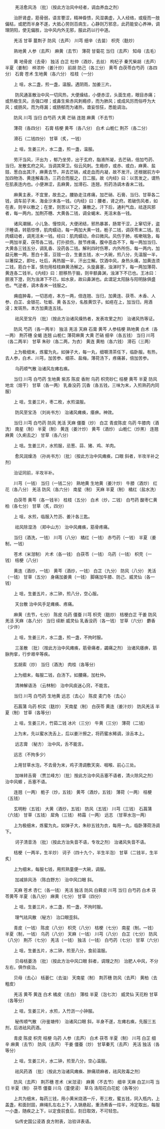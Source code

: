 <!-- { "loadSidebar": true } -->
　　 羌活愈风汤 〔批〕（按此方治风中经者，调血养血之剂）

　　治肝肾虚，筋骨弱，语言謇涩，精神昏愦，风湿袭虚，入人经络，或瘦而一肢偏枯，或肥而半身不遂，大抵心劳则百病生，心静则万邪息，此药能安心养神，调理阴阳，使无偏胜，治中风内外无邪，服此药以行中道。

　　羌活 甘草 蔓荆子 防风（去芦） 川芎 细辛（去苗） 枳壳（麸炒）

　　熟地黄 人参（去芦） 麻黄（去节） 薄荷 甘菊花 当归（去芦） 知母（去毛）

　　黄 地骨皮（去骨） 独活 白芷 杜仲（酒炒，去丝） 枸杞子 秦艽柴胡（去芦） 半夏（姜制） 梓浓朴（姜汁炒） 前胡 防己（各三分） 黄芩 白茯苓白芍药（各四分） 石膏 苍术 生地黄（各六分） 桂枝（一分）

　　上 咀，水二盏，煎一盏，温服。遇阴雨，加姜三片。

　　 防风通圣散治中风一切风热，大便燥结，小便赤涩，头面生疮，眼目赤痛；或热极生风，舌强口噤；或鼻生紫赤风刺瘾疹，而为肺风；或成风厉而俗呼为大风；或肠风，而为痔漏；或肠郁而为诸热，谵妄惊狂，悉能调治。

　　防风 川芎 当归 白芍药 大黄 芒硝 连翘 麻黄（不去节）

　　薄荷（各四分） 石膏 桔梗 黄芩（各八分） 白术 山栀仁 荆芥（各二分）

　　滑石（二钱四分） 甘草（炙，一钱）

　　上 咀，生姜三片，水二盏，煎一盏，温服。

　　劳汗当风，汗出为 ，郁乃坐劳，出于玄府，脂液所凝，去芒硝，倍加芍药、当归，发散玄府之风，当调其荣卫。俗云风刺。生瘾疹，或赤、或白，麻黄、盐豉、葱白出其汗，麻黄去节，并去芒硝，咸走血而内凝，故不发汗。还根据前方中加四物汤、黄连解毒汤，三药合而服之，日二服。故《内经》曰：以苦发之，谓热在肌表连内也。小便淋涩，去麻黄，加滑石、连翘，煎药汤调木香末二钱。

　　麻黄主表，不宜里，故去之。腰胁走注疼痛，加芒硝、石膏、当归、甘草各二钱，调车前子末、海金沙末各一钱。《内经》曰：腰者，肾之府。若破伤风者，如在表，则辛以散之；在里，则苦以下之，兼散之。汗下后，通利气血，祛逐风邪者，每一两内，加荆芥穗、大黄各二钱，调全蝎末、羌活末各一钱。

　　诸风潮搦，小儿急、慢惊风，大便闭结，邪热暴甚，肠胃干涩，上窜切牙，盗汗睡语，转筋惊悸，肌肉蠕动，每一两加大黄一钱，栀子二钱，调茯苓末二钱。肌肉蠕动者，调羌活末一钱。经曰：肌肉蠕动，命曰微风。风伤于肺，咳嗽喘急，每一两加半夏、茯苓各二钱。打扑损伤，肢节疼痛，腹中恶血不下，每一两加当归、大黄各三钱五分，调乳香、没药各二钱。解利四时伤寒，内外所伤，每一两内，加益元散一两，葱白十茎，豆豉一合，生姜五钱，水一大碗，煎八分，先温服一半，以箸探之，即吐，吐后，再热服一半，汗出立解。饮酒中风，身热头痛，加黄连须二钱，筋白十茎，慎勿用桂枝麻黄汤解之。头旋鼻塞，浊涕时下，每一两加薄荷、黄连各二钱半。《内经》曰：胆移热于脑，则辛额鼻渊，浊涕下不已也。王冰曰：胆液下澄，则为浊涕下不已，如水泉，故曰鼻渊也。此谓足太阳脉与阳明脉俱盛也。气逆者，调木香末一钱服之。

　　痈疽肿毒，一切恶疮，本方一两，倍连翘、当归，加黄连、茯苓、木香、人参、白芷、金银花、牡蛎、黄 各五分，名胜黄饮子。如疮在上，加当归，用酒浸；发斑热，本方加黄连五钱。

　　 祛风至宝丹 〔批〕（按此方治诸风燥热者，发表攻里之剂） 治诸风热等证。

　　防风 芍药（各一两半） 独活 羌活 天麻 石膏 黄芩 人参桔梗 熟地黄 白术（各一两） 荆芥穗 全蝎 连翘 山栀仁 薄荷麻黄 大黄 芒硝 细辛（各五钱） 当归 川芎（各二两半） 甘草 朱砂（各二两，为衣） 黄连 黄柏（各六钱） 滑石（三两）

　　上为极细末，炼蜜为丸，如弹子大，每一丸，细嚼清茶任下，临卧服。有热，去人参，白术、川芎，加苦参、细茶、盐梅，薄荷汤下，疼痛甚，倍加苦参。

　　 乌药顺气散  治诸风左瘫右痪。

　　当归 川芎 白芍药 生地黄 紫苏 陈皮 香附 乌药 枳壳砂仁 桔梗 黄芩 半夏 防风 地龙（焙干） 甘草（各一两） 乳香没药 沉香（各五钱，三味为末，入煎熟药内同服）

　　上 咀，生姜三片，枣二枚，水煎温服。

　　 防风至宝汤 （刘尚书方） 治诸风瘫痪，痿痹。神效。

　　当归 川芎 白芍药 防风 羌活 天麻 僵蚕（炒） 白芷 青皮陈皮 乌药 牛膝肉（酒洗） 南星（制） 半夏（制） 黄连（姜汁炒） 黄芩（酒炒） 山栀仁（炒黑） 连翘 麻黄（久痢去之） 甘草（各八分）

　　上 咀。生姜三片，水煎服，忌葱、蒜、猪、鸡、羊肉。

　　 愈风润燥汤 （孙尚书方）〔批〕（按此方治中风瘫痪，口眼 斜者，半攻半补之剂）

　　治证同前，半攻半补。

　　川芎（一钱） 当归（一钱二分） 熟地黄 生地黄（姜汁炒） 牛膝（酒炒） 红花（各八分） 羌活 防风（各六分） 南星（制） 天麻 半夏（制） 橘红（盐水洗）

　　白茯苓 黄芩（各一钱半） 桂枝（五分） 白术（炒，二钱） 白芍药 酸枣仁黄柏（各七分） 甘草（炙，四分）

　　上 咀，水煎，临服入竹沥、姜汁各三匙。

　　 祛风除湿汤 （郑中山方） 治中风瘫痪，筋骨疼痛。

　　当归（酒洗，一钱） 川芎（八分） 橘红（一钱） 赤芍药（一钱） 半夏（姜制，一钱）

　　苍术（米泔制） 片术（各一钱） 白茯苓（一钱） 乌药（一钱） 枳壳（一钱） 桔梗（八分）

　　黄连（酒炒，一钱） 黄芩（酒炒，一钱） 白芷（九分） 防风（八分） 羌活（一钱） 甘草（五分） 身痛加姜黄（一钱） 脚痛加牛膝、防己、威灵仙（各一钱）

　　上 咀，生姜五片，水二钟，煎八分，空心服。

　　 天台散  治中风手足瘫痪、疼痛。

　　麻黄（去节，七分） 陈皮 乌药 僵蚕 川芎 枳壳（麸炒） 桔梗白芷 干姜 防风 羌活 天麻（各八分） 当归 续断 威灵仙 乳香没药（各一钱） 甘草（六分） 麝香（少许）

　　上 咀，生姜三片，水二盏，煎一盏，不拘时服。

　　 三圣散 〔批〕（按此方治中风瘫痪，筋骨痛者，蠲痛之剂） 治诸风痿痹，筋脉拘挛，行步艰辛等疾。

　　玄胡索（炒） 当归（酒洗） 肉桂（各等分）

　　上为细末，每服二钱，白汤下。如腰痛，加杜仲。

　　 清神解语汤 （云林制） 治中风痰迷心窍，不能言。

　　当归 川芎 白芍药 生地黄 远志（去心） 陈皮 麦门冬（去心）

　　石菖蒲 乌药 枳实（麸炒） 天南星（制） 白茯苓 黄连（姜汁炒） 防风羌活 半夏（制） 甘草（各等分）

　　上 咀，生姜三片，竹茹二钱 冰片（三分） 牛黄（三分） 薄荷（二钱）

　　上为末，先以蜜水洗舌上，后以姜汁擦之，将药蜜水稀调，涂舌本上。

　　 远志膏 （秘方） 治中风，舌不能言。

　　远志（不拘多少）

　　上用甘草水泡，不去骨为末，鸡子清调敷天突、咽喉、前心三处。

　　 加味转舌膏 （贾兰峰方）〔批〕按此方治中风舌塞不语者，清火除风之剂） 治中风螈 ，舌塞不语。

　　连翘（一两） 栀子（炒，五钱） 黄芩（酒炒，五钱） 薄荷（一两） 桔梗（五钱）

　　玄明粉（五钱） 大黄（酒炒，五钱） 防风（五钱） 川芎（三钱） 石菖蒲（六钱） 甘草（五钱） 犀角（三钱） 柿霜（一两） 远志 （甘草水泡一两）

　　上为极细末，炼蜜为丸，如弹子大，朱砂五钱为衣，每用一丸，临卧薄荷汤调下。

　　 诃子清音汤 〔批〕（按此方治失音不语，专攻之剂） 治诸风失音不语。

　　桔梗（一两半，生半炒） 诃子（四十九个，半生半泡） 甘草（二钱半，生半炙）

　　上为细末，每服七钱，用煎熟童便一大碗，调服。

　　 加减排风汤 （陈白野方） 治中风口眼 斜。

　　天麻 苍术 杏仁（各一钱） 羌活 独活 防风 白藓皮 川芎 当归 白芍药 白术 茯苓黄芩 半夏（各八分） 麻黄（七分） 甘草（四分）

　　上 咀，生姜三片，水二盏，煎一盏，不拘时服。

　　 理气祛风散 （秘方） 治口眼歪斜。

　　青皮（一钱） 陈皮（八分） 枳壳（八分） 桔梗（七分） 南星（制，一钱） 半夏（制，一钱） 乌药（八分） 天麻（一钱） 川芎（八分） 白芷（七分） 防风（八分） 荆芥（七分） 羌活（一钱） 独活（一钱） 白芍药（七分） 甘草（六分）

　　上 咀，生姜五片，水二钟，煎至八分，食前温服。

　　 贝母栝蒌汤 〔批〕（按此方治中风口眼 斜者，调理之剂） 治肥人中风，不分左右，俱作痰治。

　　贝母（去心） 栝蒌仁（去油） 天南星（制） 荆芥穗 防风（去芦） 黄柏（去粗皮）

　　羌活 黄芩 黄连 白术 橘皮（去白） 薄桂 半夏（泡七次） 威灵仙 天花粉 甘草（各等分）

　　上 咀，生姜三片，水煎，入竹沥一小钟服。

　　 秘传顺气散 （孙鉴塘传） 治诸风口眼 斜，半身不遂，左瘫右痪，先服三五剂，后进祛风药酒。

　　青皮 陈皮 枳壳 桔梗 乌药 人参（去芦） 白术 茯苓 半夏（制） 川芎 白芷 细辛 麻黄（去节） 防风（去芦） 干姜 僵蚕（炒） 甘草秦艽（去芦） 羌活 独活（各等分）

　　上 咀，生姜三片，水二钟，煎至八分，空心温服。

　　 祛风药酒 〔批〕（按此方治诸风瘫痪、肿痛顽麻者，祛风败毒之剂）

　　防风（去芦） 荆芥穗 苍术（米泔浸） 麻黄（不去节） 细辛 天麻 白芷川芎 当归 半夏（制） 茯苓 僵蚕 川乌（童便浸） 草乌 洛阳花白花蛇（各等分）

　　上共为细末，每药三钱，用小黄米烧酒一斤，枣三枚，蜜五钱，同入瓶内，上盖盏，和面封固，麻绳扎左右上下，入锅悬起，重汤煮香一炷半，冷定取出，每服一小盏，随疾之上下，以定食前食后，刻日取效，不可轻忽。

　　 仙传史国公浸酒  良方附表，治验详表语。

